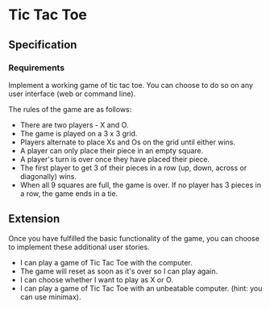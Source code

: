 # Tic Tac Toe

## Specification

### Requirements

Implement a working game of tic tac toe. You can choose to do so on any user interface (web or command line).

The rules of the game are as follows:

* There are two players - X and O.
* The game is played on a 3 x 3 grid. 
* Players alternate to place Xs and Os on the grid until either wins.
* A player can only place their piece in an empty square.
* A player's turn is over once they have placed their piece.
* The first player to get 3 of their pieces in a row (up, down, across or diagonally) wins.
* When all 9 squares are full, the game is over. If no player has 3 pieces in a row, the game ends in a tie.

## Extension

Once you have fulfilled the basic functionality of the game, you can choose to implement these additional user stories.

* I can play a game of Tic Tac Toe with the computer.
* The game will reset as soon as it's over so I can play again.
* I can choose whether I want to play as X or O.
* I can play a game of Tic Tac Toe with an unbeatable computer. (hint: you can use minimax).
